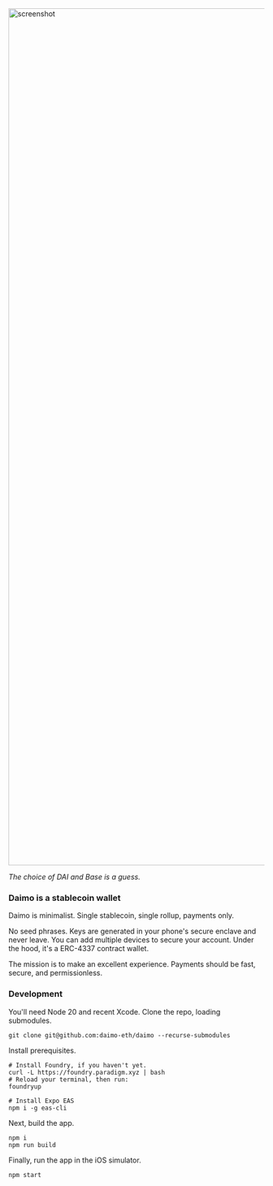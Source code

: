 <img width="1688" alt="screenshot" src="https://i.imgur.com/tR6urgF.png">

_The choice of DAI and Base is a guess._

### Daimo is a stablecoin wallet

Daimo is minimalist. Single stablecoin, single rollup, payments only.

No seed phrases. Keys are generated in your phone's secure enclave and never
leave. You can add multiple devices to secure your account. Under the hood, it's
a ERC-4337 contract wallet.

The mission is to make an excellent experience. Payments should be fast, secure, and permissionless.

### Development

You'll need Node 20 and recent Xcode. Clone the repo, loading submodules.

```
git clone git@github.com:daimo-eth/daimo --recurse-submodules
```

Install prerequisites.

```
# Install Foundry, if you haven't yet.
curl -L https://foundry.paradigm.xyz | bash
# Reload your terminal, then run:
foundryup
```

```
# Install Expo EAS
npm i -g eas-cli
```

Next, build the app.

```
npm i
npm run build
```

Finally, run the app in the iOS simulator.

```
npm start
```
